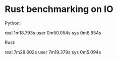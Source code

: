 # Rust benchmarking on IO

Python:

real    1m18.793s
user    0m50.054s
sys     0m6.954s

Rust:

real    7m28.602s
user    7m19.379s
sys     0m5.094s

